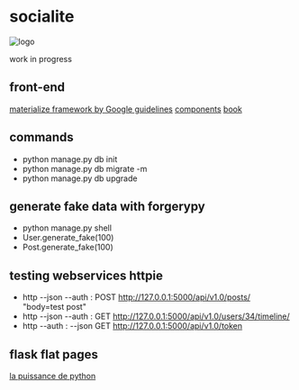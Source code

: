 # socialite
![logo](https://codeship.com/projects/fda370c0-da6c-0134-0795-3a4993b56c58/status?branch=master)

work in progress

## front-end
[materialize framework by Google guidelines](https://getmdl.io/index.html)
[components](https://getmdl.io/components/index.html#textfields-section)
[book](https://blog.miguelgrinberg.com/post/the-flask-mega-tutorial-part-i-hello-world/page/5)


## commands
* python manage.py db init
* python manage.py db migrate -m <migration example>
* python manage.py db upgrade

## generate fake data with forgerypy
* python manage.py shell
* User.generate_fake(100)
* Post.generate_fake(100)

## testing webservices httpie
* http --json --auth <email>:<password> POST http://127.0.0.1:5000/api/v1.0/posts/ "body=test post"
* http --json --auth : GET http://127.0.0.1:5000/api/v1.0/users/34/timeline/
* http --auth <email>:<password> --json GET http://127.0.0.1:5000/api/v1.0/token

## flask flat pages
[la puissance de python](https://pythonhosted.org/Flask-FlatPages/)
